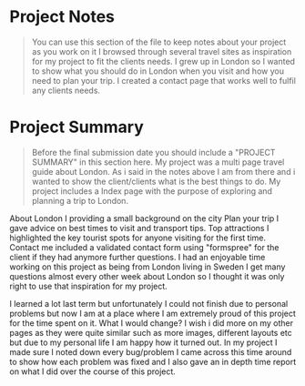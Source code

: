 # Project Notes

> You can use this section of the file to keep notes about your project as you work on it
I browsed through several travel sites as inspiration for my project to fit the clients needs. 
I grew up in London so I wanted to show what you should do in London when you visit and how you need to plan your trip.
I created a contact page that works well to fulfil any clients needs. 

# Project Summary

> Before the final submission date you should include a "PROJECT SUMMARY" in this section here.
My project was a multi page travel guide about London. As i said in the notes above I am from there and i wanted to show the client/clients what is the best things to do.
My project includes a Index page with the purpose of exploring and planning a trip to London. 

About London I providing a small background on the city
Plan your trip I gave advice on best times to visit and transport tips.
Top attractions I highlighted the key tourist spots for anyone visiting for the first time.
Contact me included a validated contact form using "formspree" for the client if they had anymore further questions.
I had an enjoyable time working on this project as being from London living in Sweden I get many questions almost every other week about London
so I thought it was only right to use that inspiration for my project. 

I learned a lot last term but unfortunately I could not finish due to personal problems but now I am at a place where I am extremely proud of this project for the time spent on it. 
What I would change?
I wish i did more on my other pages as they were quite similar such as more images, different layouts etc but due to my personal life I am happy how it turned out.
In my project I made sure I noted down every bug/problem I came across this time around to show how each problem was fixed and I also gave an in depth time report on what I did over the course of this project. 
